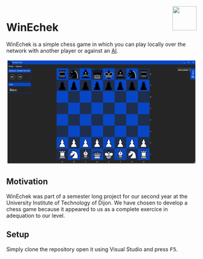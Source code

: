 <img src="GUI/favicon.ico" align="right" width=64 height=64 />  

# WinEchek

WinEchek is a simple chess game in which you can play locally over the network with another player or against an [AI](https://github.com/official-stockfish/Stockfish).  

<img src="screenshot.png" />

## Motivation
WinEchek was part of a semester long project for our second year at the University Institute of Technology of Dijon.
We have chosen to develop a chess game because it appeared to us as a complete exercice in adequation to our level.

## Setup
Simply clone the repository open it using Visual Studio and press <kbd>F5</kbd>.
